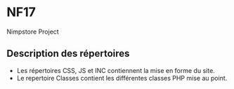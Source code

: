 # NF17
Nimpstore Project

## Description des répertoires
- Les répertoires CSS, JS et INC contiennent la mise en forme du site.
- Le repertoire Classes contient les différentes classes PHP mise au point.

